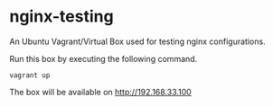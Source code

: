 # nginx-testing
An Ubuntu Vagrant/Virtual Box used for testing nginx configurations.

Run this box by executing the following command.
```
vagrant up
```

The box will be available on http://192.168.33.100